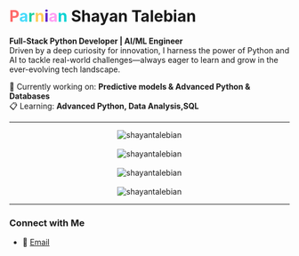 # <span style="color:#ff6b6b">P</span><span style="color:#48dbfb">a</span><span style="color:#1dd1a1">r</span><span style="color:#feca57">n</span><span style="color:#5f27cd">i</span><span style="color:#ff9ff3">a</span><span style="color:#00d2d3">n</span> Shayan Talebian
**Full-Stack Python Developer | AI/ML Engineer**  
Driven by a deep curiosity for innovation, I harness the power of Python and AI to tackle real-world challenges—always eager to learn and grow in the ever-evolving tech landscape.

🔬 Currently working on: **Predictive models & Advanced Python & Databases**  
📋 Learning: **Advanced Python, Data Analysis,SQL**  

---

<p align="center">

   <img src="https://github-readme-stats.vercel.app/api?username=shayantalebian&show_icons=true&locale=en&show=prs_merged,prs_merged_percentage&theme=algolia" alt="shayantalebian"/>
   <br><br>
   <img src="https://github-profile-trophy.vercel.app/?username=shayantalebian&theme=algolia&column=5&margin-w=15&margin-h=15" alt="shayantalebian"/>
   <br><br>
   <img src="https://github-readme-streak-stats-git-main-davids-projects-ad77adcc.vercel.app/?user=shayantalebian&theme=algolia&card_width=800" alt="shayantalebian"/>
   <br><br>
  
  
   <img src="https://github-readme-activity-graph.vercel.app/graph/?username=shayantalebian&bg_color=RRGGBBAA&title_color=00aeff&color=00aeff&line=00aeff&point=2ddc97&hide_border=true&custom_title=Contribution%E2%A0%80Graph" alt="shayantalebian"/>
  
   
  </p>
  
---

### Connect with Me

- 📧 [Email](mailto:shayantalebian@gmail.com)
